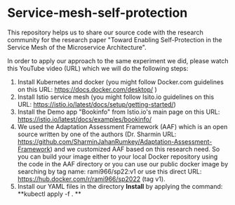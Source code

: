 # Service-mesh-self-protection
This repository helps us to share our source code with the research community for the research paper "Toward Enabling Self-Protection in the Service Mesh of the Microservice Architecture".

In order to apply our approach to the same experiment we did, please watch this YouTube video (URL) which we will do the following steps: 
1. Install Kubernetes and docker (you might follow Docker.com guidelines on this URL: https://docs.docker.com/desktop/ )
2. Install Istio service mesh (you might follow Isito.io guidelines on this URL: https://istio.io/latest/docs/setup/getting-started/)
3. Install the Demo app "Bookinfo" from Istio.io's main page on this URL: https://istio.io/latest/docs/examples/bookinfo/
4. We used the Adaptation Assessment Framework (AAF) which is an open source written by one of the authors (Dr. Sharmin URL: https://github.com/SharminJahanRumkey/Adaptation-Assessment-Framework) and we customized AAF based on this research need. So you can build your image either to your local Docker repository using the code in the AAF directory or you can use our public docker image by searching by tag name: rami966/sp22:v1 or use this direct URL: https://hub.docker.com/r/rami966/sp2022 (tag v1). 
5. Install our YAML files in the directory **Install** by applying the command: **kubectl apply -f . **

